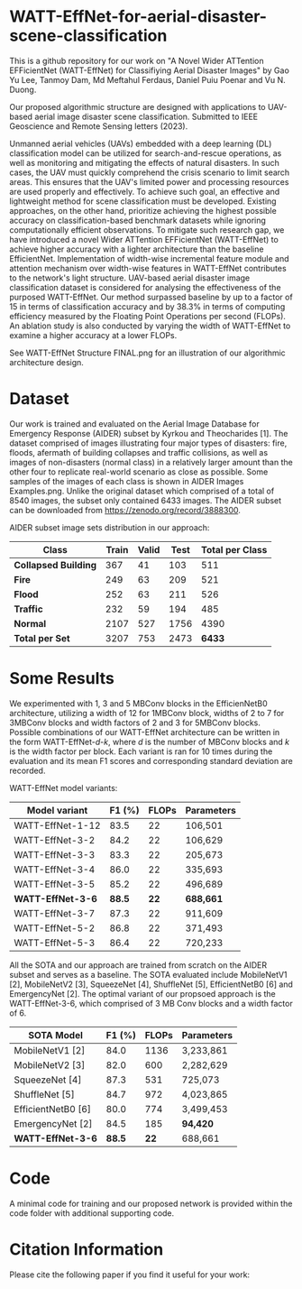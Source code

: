 # WATT-EffNet-for-aerial-disaster-scene-classification
This is a github repository for our work on "A Novel Wider ATTention EFFicientNet (WATT-EffNet) for Classifiying Aerial Disaster Images" by Gao Yu Lee, Tanmoy Dam, Md Meftahul Ferdaus, Daniel Puiu Poenar and Vu N. Duong.

Our proposed algorithmic structure are designed with applications to UAV-based aerial image disaster scene classification.
Submitted to IEEE Geoscience and Remote Sensing letters (2023).

Unmanned aerial vehicles (UAVs) embedded with a deep learning (DL) classification model can be utilized for search-and-rescue operations, as well as monitoring and mitigating the effects of natural disasters. In such cases, the UAV must quickly comprehend the crisis scenario to limit search areas. This ensures that the UAV's limited power and processing resources are used properly and effectively. To achieve such goal, an effective and lightweight method for scene classification must be developed. Existing approaches, on the other hand, prioritize achieving the highest possible accuracy on classification-based benchmark datasets while ignoring computationally efficient observations. To mitigate such research gap, we have introduced a novel Wider ATTention EFFicientNet (WATT-EffNet) to achieve higher accuracy with a lighter architecture than the baseline EfficientNet. Implementation of width-wise incremental feature module and attention mechanism over width-wise features in WATT-EffNet contributes to the network's light structure. UAV-based aerial disaster image classification dataset is considered for analysing the effectiveness of the purposed WATT-EffNet. Our method surpassed baseline by up to a factor of 15 in terms of classification accuracy and by 38.3% in terms of computing efficiency measured by the Floating Point Operations per second (FLOPs). An ablation study is also conducted by varying the width of WATT-EffNet to examine a higher accuracy at a lower FLOPs. 

See WATT-EffNet Structure FINAL.png for an illustration of our algorithmic architecture design.

# Dataset

Our work is trained and evaluated on the Aerial Image Database for Emergency Response (AIDER) subset by Kyrkou and Theocharides [1]. The dataset comprised of images illustrating four major types of disasters: fire, floods, afermath of building collapses and traffic collisions, as well as images of non-disasters (normal class) in a relatively larger amount than the other four to replicate real-world scenario as close as possible. Some samples of the images of each class is shown in AIDER Images Examples.png. Unlike the original dataset which comprised of a total of 8540 images, the subset only contained 6433 images. The AIDER subset can be downloaded from https://zenodo.org/record/3888300.

AIDER subset image sets distribution in our approach:

| Class | Train | Valid | Test | Total per Class |
| ------ | ------| ------| ------| ------|
|**Collapsed Building**| 367 | 41 | 103 | 511 |
|**Fire**| 249 | 63 | 209 | 521 |
|**Flood**| 252 | 63 | 211 | 526 |
|**Traffic**| 232 | 59 | 194 | 485 |
|**Normal**| 2107 | 527 | 1756 | 4390 |
|**Total per Set**| 3207 | 753 | 2473 | **6433** |


# Some Results

We experimented with 1, 3 and 5 MBConv blocks in the EfficienNetB0 architecture, utilizing a width of 12 for 1MBConv block, widths of 2 to 7 for 3MBConv blocks and width factors of 2 and 3 for 5MBConv blocks. Possible combinations of our WATT-EffNet architecture can be written in the form WATT-EffNet-*d*-*k*, where *d* is the number of MBConv blocks and *k* is the width factor per block. Each variant is ran for 10 times during the evaluation and its mean F1 scores and corresponding standard deviation are recorded.

WATT-EffNet model variants:

| Model variant | F1 (%) | FLOPs | Parameters |
| ------ | ------| ------| ------|
| WATT-EffNet-1-12| 83.5 | 22 | 106,501 |
| WATT-EffNet-3-2| 84.2 | 22 | 106,629 |
| WATT-EffNet-3-3| 83.3 | 22 | 205,673 |
| WATT-EffNet-3-4| 86.0 | 22 | 335,693 |
| WATT-EffNet-3-5| 85.2 | 22 | 496,689 |
| **WATT-EffNet-3-6**| **88.5** | **22** | **688,661** |
| WATT-EffNet-3-7 | 87.3 | 22 | 911,609 |
| WATT-EffNet-5-2 | 86.8 | 22 | 371,493 |
| WATT-EffNet-5-3 | 86.4 | 22 | 720,233 |

All the SOTA and our approach are trained from scratch on the AIDER subset and serves as a baseline. The SOTA evaluated include MobileNetV1 [2], MobileNetV2 [3], SqueezeNet [4], ShuffleNet [5], EfficientNetB0 [6] and EmergencyNet [2]. The optimal variant of our propsoed approach is the WATT-EffNet-3-6, which comprised of 3 MB Conv blocks and a width factor of 6. 

| SOTA Model | F1 (%) | FLOPs | Parameters |
| ------ | ------| ------| ------|
| MobileNetV1 [2]| 84.0 | 1136| 3,233,861 |
| MobileNetV2 [3]| 82.0 | 600 | 2,282,629 |
| SqueezeNet [4]| 87.3 | 531 | 725,073 |
| ShuffleNet [5]| 84.7 | 972 | 4,023,865 |
| EfficientNetB0 [6]| 80.0 | 774 | 3,499,453 |
| EmergencyNet [2]| 84.5 | 185 | **94,420** |
| **WATT-EffNet-3-6** | **88.5** | **22** | 688,661 |

# Code
A minimal code for training and our proposed network is provided within the code folder with additional supporting code.

# Citation Information

Please cite the following paper if you find it useful for your work:



